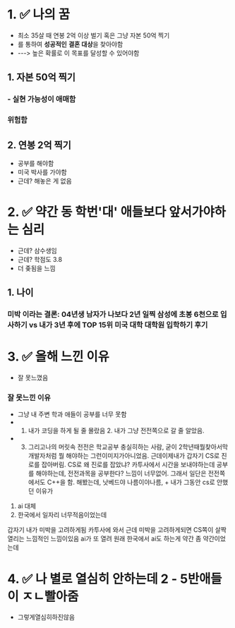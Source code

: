 # 1. ✅ 나의 꿈
- 최소 35살 때 연봉 2억 이상 벌기 혹은 그냥 자본 50억 찍기
- 를 통하여 **성공적인** **결혼 대상**을 찾아야함
-  ---> 높은 확률로 이 목표를 달성할 수 있어야함 

## 1. 자본 50억 찍기

### - 실현 가능성이 애매함
### 위험함


## 2. 연봉 2억 찍기

- 공부를 해야함
- 미국 박사를 가야함
- 근데? 해놓은 게 없음

# 2. ✅ 약간 동 학번'대' 애들보다 앞서가야하는 심리

- 근데? 삼수생임
- 근데? 학점도 3.8 
- 더 좆됨을 느낌

## 1. 나이
### 미박 이라는 결론: 04년생 남자가 나보다 2년 일찍 삼성에 초봉 6천으로 입사하기 vs 내가 3년 후에 TOP 15위 미국 대학 대학원 입학하기 후기


# 3. ✅ 올해 느낀 이유

- 잘 못느꼈음
### 잘 못느낀 이유

- 그냥 내 주변 학과 애들이 공부를 너무 못함
- 1. 내가 코딩을 하게 될 줄 몰랐음 2. 내가 그냥 전전쪽으로 갈 줄 알았음.
- 3. 그리고나의 머릿속 전전은 학교공부 충실히하는 사람, 굳이 2학년때뭘찾아서막 개발자처럼 뭘 해야하는 그런이미지가아니었음. 
근데이제내가 갑자기 CS로 진로를 잡아버림. CS로 왜 진로를 잡았냐? 카투사에서 시간을 보내야하는데 공부를 해야하는데, 전전과목을 공부한다? 느낌이 너무없어. 그래서 일단은 전전쪽에서도 C++을 함. 해봤는데, 낫베드야 나름이야나름, + 내가 그동안 cs로 안했던 이유가 

1. ai 대체 
2. 한국에서 일자리 너무적음이었는데

갑자기 내가 미박을 고려하게됨 카투사에 와서
근데 미박을 고려하게되면 CS쪽이 살짝 열리는 느낌적인 느낌이있음
ai가 또 열려 원래 한국에서 ai도 하는게 약간 좀 약간이었는데


# 4. ✅ 나 별로 열심히 안하는데 2 - 5반애들이 ㅈㄴ빨아줌

- 그렇게열심히하진않음